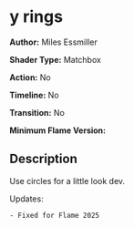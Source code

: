 # y rings

**Author:** Miles Essmiller

**Shader Type:** Matchbox

**Action:** No

**Timeline:** No

**Transition:** No

**Minimum Flame Version:** 


## Description
Use circles for a little look dev.

Updates:

    - Fixed for Flame 2025
